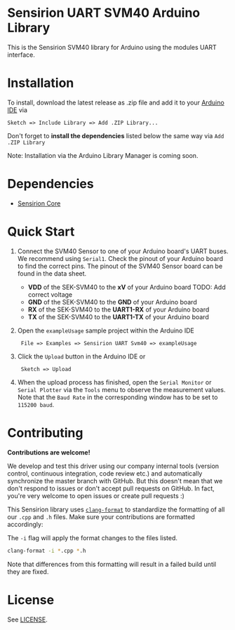 # Sensirion UART SVM40 Arduino Library

This is the Sensirion SVM40 library for Arduino using the
modules UART interface.

# Installation

To install, download the latest release as .zip file and add it to your
[Arduino IDE](http://www.arduino.cc/en/main/software) via

	Sketch => Include Library => Add .ZIP Library...

Don't forget to **install the dependencies** listed below the same way via `Add
.ZIP Library`

Note: Installation via the Arduino Library Manager is coming soon.

# Dependencies

* [Sensirion Core](https://github.com/Sensirion/arduino-core)

# Quick Start

1. Connect the SVM40 Sensor to one of your Arduino board's
   UART buses. We recommend using `Serial1`. Check the pinout of your Arduino
   board to find the correct pins. The pinout of the SVM40
   Sensor board can be found in the data sheet.

	* **VDD** of the SEK-SVM40 to the **xV** of your Arduino board TODO: Add correct voltage
	* **GND** of the SEK-SVM40 to the **GND** of your Arduino board
	* **RX** of the SEK-SVM40 to the **UART1-RX** of your Arduino board
	* **TX** of the SEK-SVM40 to the **UART1-TX** of your Arduino board

2. Open the `exampleUsage` sample project within the Arduino IDE

		File => Examples => Sensirion UART Svm40 => exampleUsage

3. Click the `Upload` button in the Arduino IDE or

		Sketch => Upload

4. When the upload process has finished, open the `Serial Monitor` or `Serial
   Plotter` via the `Tools` menu to observe the measurement values. Note that
   the `Baud Rate` in the corresponding window has to be set to `115200 baud`.

# Contributing

**Contributions are welcome!**

We develop and test this driver using our company internal tools (version
control, continuous integration, code review etc.) and automatically
synchronize the master branch with GitHub. But this doesn't mean that we don't
respond to issues or don't accept pull requests on GitHub. In fact, you're very
welcome to open issues or create pull requests :)

This Sensirion library uses
[`clang-format`](https://releases.llvm.org/download.html) to standardize the
formatting of all our `.cpp` and `.h` files. Make sure your contributions are
formatted accordingly:

The `-i` flag will apply the format changes to the files listed.

```bash
clang-format -i *.cpp *.h
```

Note that differences from this formatting will result in a failed build until
they are fixed.

# License

See [LICENSE](LICENSE).
